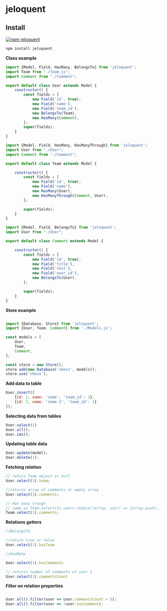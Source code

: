 

# jeloquent

## Install

[![npm jeloquent](http://img.shields.io/npm/v/jeloquent.svg?style=flat)](https://www.npmjs.com/package/jeloquent) 

```bash
npm install jeloquent
```


**Class example**

```js
import {Model, Field, HasMany, BelongsTo} from 'jeloquent';
import Team from "./Team.js";
import Comment from "./Comment";

export default class User extends Model {
    constructor() {
        const fields = [
            new Field('id', true),
            new Field('name'),
            new Field('team_id'),
            new BelongsTo(Team),
            new HasMany(Comment),
        ];
        super(fields);
    }
}

import {Model, Field, HasMany, HasManyThrough} from 'jeloquent';
import User from "./User";
import Comment from "./Comment";

export default class Team extends Model {

    constructor() {
        const fields = [
            new Field('id', true),
            new Field('name'),
            new HasMany(User),
            new HasManyThrough(Comment, User),
        ];

        super(fields);
    }
}

import {Model, Field, BelongsTo} from 'jeloquent';
import User from "./User";

export default class Comment extends Model {

    constructor() {
        const fields = [
            new Field('id', true),
            new Field('title'),
            new Field('text'),
            new Field('user_id'),
            new BelongsTo(User),
        ];

        super(fields);
    }
}

```

**Store example**

```js

import {Database, Store} from 'jeloquent';
import {User, Team, Comment} from './Models.js';

const models = [
    User,
    Team,
    Comment,
];

const store = new Store();
store.add(new Database('chess', models));
store.use('chess');

```

**Add data to table**

```js
User.insert([
    {id: 1, name: 'name', 'team_id': 1},
    {id: 2, name: 'name 2', 'team_id': 1}
]);
```

**Selecting data from tables**

```js
User.select(1)
User.all();
User.ids();
```

**Updating table data**

```js
User.update(model);
User.delete(1);
```

**Fetching relation**

```js
// return Team object or null
User.select(1).team;

//returns array of comments or empty array
User.select(1).comments;

// Has many trough
// same as Team.select(1).users.reduce((array, user) => {array.push(...user.comments)}, []);
Team.select(1).comments;
```

**Relations getters**

```js
//BelongsTo

//return true or false
User.select(1).hasTeam 

//HasMany

User.select(1).hasComments

// returns number of comments of user 1
User.select(1).commentsCount

```

**Filter on relation properties**

```js

User.all().filter(user => user.commentsCount > 5);
User.all().filter(user => !user.hasComment);

```




















